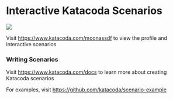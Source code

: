 # Interactive Katacoda Scenarios

[![](http://shields.katacoda.com/katacoda/moonassdf/count.svg)](https://www.katacoda.com/moonassdf "Get your profile on Katacoda.com")

Visit https://www.katacoda.com/moonassdf to view the profile and interactive scenarios

### Writing Scenarios
Visit https://www.katacoda.com/docs to learn more about creating Katacoda scenarios

For examples, visit https://github.com/katacoda/scenario-example
